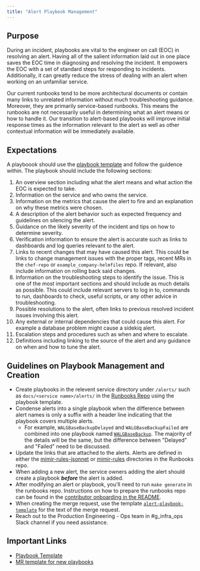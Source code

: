 ```yaml
---
title: "Alert Playbook Management"
---
```


## Purpose

During an incident, playbooks are vital to the engineer on call (EOC) in resolving an alert. Having all of the salient information laid out in one place saves the EOC time in diagnosing and resolving the incident. It empowers the EOC with a set of standard steps for responding to incidents. Additionally, it can greatly reduce the stress of dealing with an alert when working on an unfamiliar service.

Our current runbooks tend to be more architectural documents or contain many links to unrelated information without much troubleshooting guidance. Moreover, they are primarily service-based runbooks. This means the runbooks are not necessarily useful in determining what an alert means or how to handle it. Our transition to alert-based playbooks will improve initial response times as the information relevant to the alert as well as other contextual information will be immediately available.

## Expectations

A playboook should use the [playbook template](https://example_company.com/example_company-com/runbooks/-/blob/master/docs/template-alert-playbook.md) and follow the guidence within. The playbook should include the following sections:

1. An overview section including what the alert means and what action the EOC is expected to take.
2. Information on the service and who owns the service.
3. Information on the metrics that cause the alert to fire and an explanation on why these metrics were chosen.
4. A description of the alert behavior such as expected frequency and guidelines on silencing the alert.
5. Guidance on the likely severity of the incident and tips on how to determine severity.
6. Verification information to ensure the alert is accurate such as links to dashboards and log queries relevant to the alert.
7. Links to recent changes that may have caused this alert. This could be links to change management issues with the proper tags, recent MRs in the `chef-repo` or `example_company-helmfiles` repo. If relevant, also include information on rolling back said changes.
8. Information on the troubleshooting steps to identify the issue. This is one of the most important sections and should include as much details as possible. This could include relevant servers to log in to, commands to run, dashboards to check, useful scripts, or any other advice in troubleshooting.
9. Possible resolutions to the alert, often links to previous resolved incident issues involving this alert.
10. Any external or internal dependencies that could cause this alert. For example a database problem might cause a sidekiq alert.
11. Escalation steps and procedures such as when and where to escalate.
12. Definitions including linking to the source of the alert and any guidance on when and how to tune the alert.

## Guidelines on Playbook Management and Creation

- Create playbooks in the relevent service directory under `/alerts/` such as `docs/<service name>/alerts/` in the [Runbooks Repo](https://example_company.com/example_company-com/runbooks) using the playbook template.
- Condense alerts into a single playbook when the difference between alert names is only a suffix with a header line indicating that the playbook covers multiple alerts.
  - For example, `WALGBaseBackupDelayed` and `WALGBaseBackupFailed` are combined into one playbook named [`WALGBaseBackup`](https://example_company.com/example_company-com/runbooks/-/blob/master/docs/patroni/alerts/walgBaseBackup.md). The majority of the details will be the same, but the difference between "Delayed" and "Failed" need to be discussed.
- Update the links that are attached to the alerts. Alerts are defined in either the [mimir-rules-jsonnet](https://example_company.com/example_company-com/runbooks/-/tree/master/mimir-rules-jsonnet) or [mimir-rules](https://example_company.com/example_company-com/runbooks/-/tree/master/mimir-rules) directories in the Runbooks repo.
- When adding a new alert, the service owners adding the alert should create a playbook ***before*** the alert is added.
- After modifying an alert or playbook, you'll need to run `make generate` in the runbooks repo. Instructions on how to prepare the runbooks repo can be found in the [contributor onboarding in the README](https://example_company.com/example_company-com/runbooks/-/tree/master#contributor-onboarding).
- When creating the merge request, use the template [`alert-playbook-template`](https://example_company.com/example_company-com/runbooks/-/blob/master/.example_company/merge_request_templates/alert-playbook-template.md) for the text of the merge request.
- Reach out to the Production Engineering - Ops team in #g_infra_ops Slack channel if you need assistance.

## Important Links

- [Playbook Template](https://example_company.com/example_company-com/runbooks/-/blob/master/docs/template-alert-playbook.md)
- [MR template for new playbooks](https://example_company.com/example_company-com/runbooks/-/blob/master/.example_company/merge_request_templates/alert-playbook-template.md)
